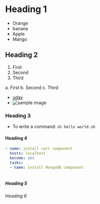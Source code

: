 # Heading 1
- Orange
- banana
- Apple
- Mango

## Heading 2

1. First
2. Second
3. Third 

a. First b. Second c. Third

- [uday](devopsuday.online)
- ![sample image](https://d1.awsstatic.com/reInvent/reinvent-2023/console/banner_console_category_database.a042426825ae65bab7f2316c04b14827f4dc12d6.jpg)
### Heading 3
- To write a command: `sh hello world.sh`

#### Heading 4
```yaml
- name: install cart component
  hosts: localhost
  become: yes
  tasks:
  - name: install MongoDB component
  
```
##### Heading 5
###### Heading 6


